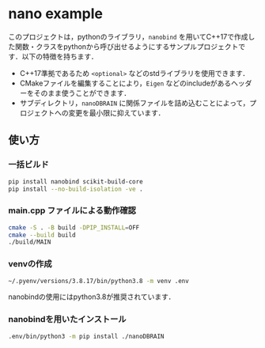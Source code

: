 # nano example

このプロジェクトは，pythonのライブラリ，`nanobind` を用いてC++17で作成した関数・クラスをpythonから呼び出せるようにするサンプルプロジェクトです．以下の特徴を持ちます．

- C++17準拠であるため `<optional>` などのstdライブラリを使用できます．
- CMakeファイルを編集することにより，`Eigen` などのincludeがあるヘッダーをそのまま使うことができます．
- サブディレクトリ，`nanoDBRAIN` に関係ファイルを詰め込むことによって，プロジェクトへの変更を最小限に抑えています．

## 使い方

### 一括ビルド

```sh
pip install nanobind scikit-build-core
pip install --no-build-isolation -ve .
```

### main.cpp ファイルによる動作確認

```sh
cmake -S . -B build -DPIP_INSTALL=OFF
cmake --build build
./build/MAIN
```

### venvの作成

```sh
~/.pyenv/versions/3.8.17/bin/python3.8 -m venv .env
```

nanobindの使用にはpython3.8が推奨されています．

### nanobindを用いたインストール

```sh
.env/bin/python3 -m pip install ./nanoDBRAIN
```
